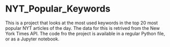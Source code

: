 # NYT_Popular_Keywords

This is a project that looks at the most used keywords in the top 20 most popular NYT articles of the day. The data for this is retrived from the New York Times API.
The code fro the project is available in a regular Python file, or as a Jupyter notebook.
